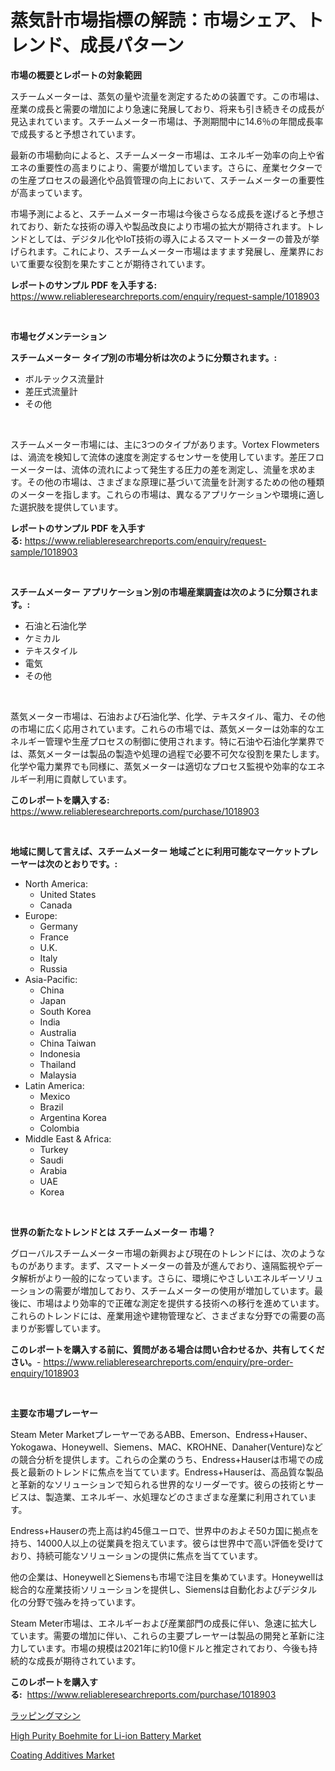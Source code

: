 <p><h1>蒸気計市場指標の解読：市場シェア、トレンド、成長パターン</h1></p><p><strong>市場の概要とレポートの対象範囲</strong></p>
<p><p>スチームメーターは、蒸気の量や流量を測定するための装置です。この市場は、産業の成長と需要の増加により急速に発展しており、将来も引き続きその成長が見込まれています。スチームメーター市場は、予測期間中に14.6％の年間成長率で成長すると予想されています。</p><p>最新の市場動向によると、スチームメーター市場は、エネルギー効率の向上や省エネの重要性の高まりにより、需要が増加しています。さらに、産業セクターでの生産プロセスの最適化や品質管理の向上において、スチームメーターの重要性が高まっています。</p><p>市場予測によると、スチームメーター市場は今後さらなる成長を遂げると予想されており、新たな技術の導入や製品改良により市場の拡大が期待されます。トレンドとしては、デジタル化やIoT技術の導入によるスマートメーターの普及が挙げられます。これにより、スチームメーター市場はますます発展し、産業界において重要な役割を果たすことが期待されています。</p></p>
<p><strong>レポートのサンプル PDF を入手する:</strong> <a href="https://www.reliableresearchreports.com/enquiry/request-sample/1018903">https://www.reliableresearchreports.com/enquiry/request-sample/1018903</a></p>
<p>&nbsp;</p>
<p><strong>市場セグメンテーション</strong></p>
<p><strong>スチームメーター タイプ別の市場分析は次のように分類されます。:</strong></p>
<p><ul><li>ボルテックス流量計</li><li>差圧式流量計</li><li>その他</li></ul></p>
<p>&nbsp;</p>
<p><p>スチームメーター市場には、主に3つのタイプがあります。Vortex Flowmetersは、渦流を検知して流体の速度を測定するセンサーを使用しています。差圧フローメーターは、流体の流れによって発生する圧力の差を測定し、流量を求めます。その他の市場は、さまざまな原理に基づいて流量を計測するための他の種類のメーターを指します。これらの市場は、異なるアプリケーションや環境に適した選択肢を提供しています。</p></p>
<p><strong>レポートのサンプル PDF を入手する:</strong>&nbsp;<a href="https://www.reliableresearchreports.com/enquiry/request-sample/1018903">https://www.reliableresearchreports.com/enquiry/request-sample/1018903</a></p>
<p>&nbsp;</p>
<p><strong> スチームメーター アプリケーション別の市場産業調査は次のように分類されます。:</strong></p>
<p><ul><li>石油と石油化学</li><li>ケミカル</li><li>テキスタイル</li><li>電気</li><li>その他</li></ul></p>
<p>&nbsp;</p>
<p><p>蒸気メーター市場は、石油および石油化学、化学、テキスタイル、電力、その他の市場に広く応用されています。これらの市場では、蒸気メーターは効率的なエネルギー管理や生産プロセスの制御に使用されます。特に石油や石油化学業界では、蒸気メーターは製品の製造や処理の過程で必要不可欠な役割を果たします。化学や電力業界でも同様に、蒸気メーターは適切なプロセス監視や効率的なエネルギー利用に貢献しています。</p></p>
<p><strong>このレポートを購入する:</strong>&nbsp; <a href="https://www.reliableresearchreports.com/purchase/1018903">https://www.reliableresearchreports.com/purchase/1018903</a></p>
<p>&nbsp;</p>
<p><strong>地域に関して言えば、スチームメーター 地域ごとに利用可能なマーケットプレーヤーは次のとおりです。:</strong></p>
<p><ul>
    <li>
        North America:
        <ul>
            <li>United States</li>
            <li>Canada</li>
        </ul>
    </li>
    <li>
        Europe:
        <ul>
            <li>Germany</li>
            <li>France</li>
            <li>U.K.</li>
            <li>Italy</li>
            <li>Russia</li>
        </ul>
    </li>
    <li>
        Asia-Pacific:
        <ul>
            <li>China</li>
            <li>Japan</li>
            <li>South Korea</li>
            <li>India</li>
            <li>Australia</li>
            <li>China Taiwan</li>
            <li>Indonesia</li>
            <li>Thailand</li>
            <li>Malaysia</li>
        </ul>
    </li>
    <li>
        Latin America:
        <ul>
            <li>Mexico</li>
            <li>Brazil</li>
            <li>Argentina Korea</li>
            <li>Colombia</li>
        </ul>
    </li>
    <li>
        Middle East & Africa:
        <ul>
            <li>Turkey</li>
            <li>Saudi</li>
            <li>Arabia</li>
            <li>UAE</li>
            <li>Korea</li>
        </ul>
    </li>
    </ul></p>
<p>&nbsp;</p>
<p><strong>世界の新たなトレンドとは スチームメーター 市場？</strong></p>
<p><p>グローバルスチームメーター市場の新興および現在のトレンドには、次のようなものがあります。まず、スマートメーターの普及が進んでおり、遠隔監視やデータ解析がより一般的になっています。さらに、環境にやさしいエネルギーソリューションの需要が増加しており、スチームメーターの使用が増加しています。最後に、市場はより効率的で正確な測定を提供する技術への移行を進めています。これらのトレンドには、産業用途や建物管理など、さまざまな分野での需要の高まりが影響しています。</p></p>
<p><strong>このレポートを購入する前に、質問がある場合は問い合わせるか、共有してください。</strong>- <a href="https://www.reliableresearchreports.com/enquiry/pre-order-enquiry/1018903">https://www.reliableresearchreports.com/enquiry/pre-order-enquiry/1018903</a></p>
<p>&nbsp;</p>
<p><strong>主要な市場プレーヤー</strong></p>
<p><p>Steam Meter MarketプレーヤーであるABB、Emerson、Endress+Hauser、Yokogawa、Honeywell、Siemens、MAC、KROHNE、Danaher(Venture)などの競合分析を提供します。これらの企業のうち、Endress+Hauserは市場での成長と最新のトレンドに焦点を当てています。Endress+Hauserは、高品質な製品と革新的なソリューションで知られる世界的なリーダーです。彼らの技術とサービスは、製造業、エネルギー、水処理などのさまざまな産業に利用されています。</p><p>Endress+Hauserの売上高は約45億ユーロで、世界中のおよそ50カ国に拠点を持ち、14000人以上の従業員を抱えています。彼らは世界中で高い評価を受けており、持続可能なソリューションの提供に焦点を当てています。</p><p>他の企業は、HoneywellとSiemensも市場で注目を集めています。Honeywellは総合的な産業技術ソリューションを提供し、Siemensは自動化およびデジタル化の分野で強みを持っています。</p><p>Steam Meter市場は、エネルギーおよび産業部門の成長に伴い、急速に拡大しています。需要の増加に伴い、これらの主要プレーヤーは製品の開発と革新に注力しています。市場の規模は2021年に約10億ドルと推定されており、今後も持続的な成長が期待されています。</p></p>
<p><strong>このレポートを購入する:</strong>&nbsp;&nbsp;<a href="https://www.reliableresearchreports.com/purchase/1018903">https://www.reliableresearchreports.com/purchase/1018903</a></p>
<p><p><a href="https://github.com/lrlmopnhwd79300/Market-Research-Report-List-1/blob/main/2154884190212.md">ラッピングマシン</a></p><p><a href="https://view.publitas.com/reportprime-1/decoding-the-high-purity-boehmite-for-li-ion-battery-market-a-deep-dive-into-the-latest-market-trends-market-segmentation-and-competitive-analysis/">High Purity Boehmite for Li-ion Battery Market</a></p><p><a href="https://github.com/Hazelklievgspy6vdcsmu106w/Market-Research-Report-List-1/blob/main/coating-additives-market.md">Coating Additives Market</a></p></p>